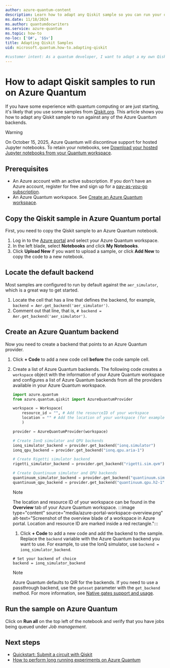 ```yaml
---
author: azure-quantum-content
description: Learn how to adapt any Qiskit sample so you can run your quantum programs on the Azure Quantum service.
ms.date: 11/18/2024
ms.author: quantumdocwriters
ms.service: azure-quantum
ms.topic: how-to
no-loc: ['Q#', '$$v']
title: Adapting Qiskit Samples
uid: microsoft.quantum.how-to.adapting-qiskit

#customer intent: As a quantum developer, I want to adapt a my own Qiskit samples so I can run my quantum programs on the Azure Quantum service.
---
```


# How to adapt Qiskit samples to run on Azure Quantum

If you have some experience with quantum computing or are just starting, it's likely that you use some samples from [Qiskit.org](https://qiskit.org/). This article shows you how to adapt any Qiskit sample to run against any of the Azure Quantum backends.

> [!WARNING]
> On October 15, 2025, Azure Quantum will discontinue support for hosted Jupyter notebooks. To retain your notebooks, see [Download your hosted Jupyter notebooks from your Quantum workspace](xref:microsoft.quantum.how-to.download-notebooks-from-portal).

## Prerequisites

- An Azure account with an active subscription. If you don't have an Azure account, register for free and sign up for a [pay-as-you-go subscription](https://azure.microsoft.com/pricing/purchase-options/pay-as-you-go).
- An Azure Quantum workspace. See [Create an Azure Quantum workspace](xref:microsoft.quantum.how-to.workspace).

## Copy the Qiskit sample in Azure Quantum portal

First, you need to copy the Qiskit sample to an Azure Quantum notebook.

1. Log in to the [Azure portal](https://portal.azure.com/) and select your Azure Quantum workspace.
1. In the left blade, select **Notebooks** and click **My Notebooks**.
1. Click **Upload New** if you want to upload a sample, or click **Add New** to copy the code to a new notebook.

## Locate the default backend

Most samples are configured to run by default against the `aer_simulator`, which is a great way to get started.

1. Locate the cell that has a line that defines the backend, for example, `backend = Aer.get_backend('aer_simulator')`.
1. Comment out that line, that is, `# backend = Aer.get_backend('aer_simulator')`.

## Create an Azure Quantum backend

Now you need to create a backend that points to an Azure Quantum provider.

1. Click **+ Code** to add a new code cell **before** the code sample cell.
1. Create a list of Azure Quantum backends. The following code creates a `workspace` object with the information of your Azure Quantum workspace and configures a list of Azure Quantum backends from all the providers available in your Azure Quantum workspace.

    ```python
    import azure.quantum
    from azure.quantum.qiskit import AzureQuantumProvider

    workspace = Workspace(  
        resource_id = "", # Add the resourceID of your workspace
        location = "" # Add the location of your workspace (for example "westus")
        )

    provider = AzureQuantumProvider(workspace)

    # Create IonQ simulator and QPU backends
    ionq_simulator_backend = provider.get_backend("ionq.simulator")
    ionq_qpu_backend = provider.get_backend("ionq.qpu.aria-1")

    # Create Rigetti simulator backend
    rigetti_simulator_backend = provider.get_backend("rigetti.sim.qvm")

    # Create Quantinuum simulator and QPU backends
    quantinuum_simulator_backend = provider.get_backend("quantinuum.sim.h2-1e")
    quantinuum_qpu_backend = provider.get_backend("quantinuum.qpu.h2-1")
    ```

    > [!NOTE]
    > The location and resource ID of your workspace can be found in the **Overview** tab of your Azure Quantum workspace.
    > :::image type="content" source="media/azure-portal-workspace-overview.png" alt-text="Screenshot of the overview blade of a workspace in Azure portal. Location and resource ID are marked inside a red rectangle.":::

    1. Click **+ Code** to add a new code and add the backend to the sample. Replace the `backend` variable with the Azure Quantum backend you want to use. For example, to use the IonQ simulator, use `backend = ionq_simulator_backend`.

    ```python1
    # Set your backend of choice
    backend = ionq_simulator_backend
    ```

    > [!NOTE]
    > Azure Quantum defaults to QIR for the backends. If you need to use a passthrough backend, use the `gateset` parameter with the `get_backend` method. For more information, see [Native gates support and usage](xref:microsoft.quantum.providers.ionq#native-gates-support-and-usage).

## Run the sample on Azure Quantum

Click on **Run all** on the top left of the notebook and verify that you have jobs being queued under *Job management*.

## Next steps

- [Quickstart: Submit a circuit with Qiskit](xref:microsoft.quantum.quickstarts.computing.qiskit)
- [How to perform long running experiments on Azure Quantum](xref:microsoft.quantum.long-running-experiments)
